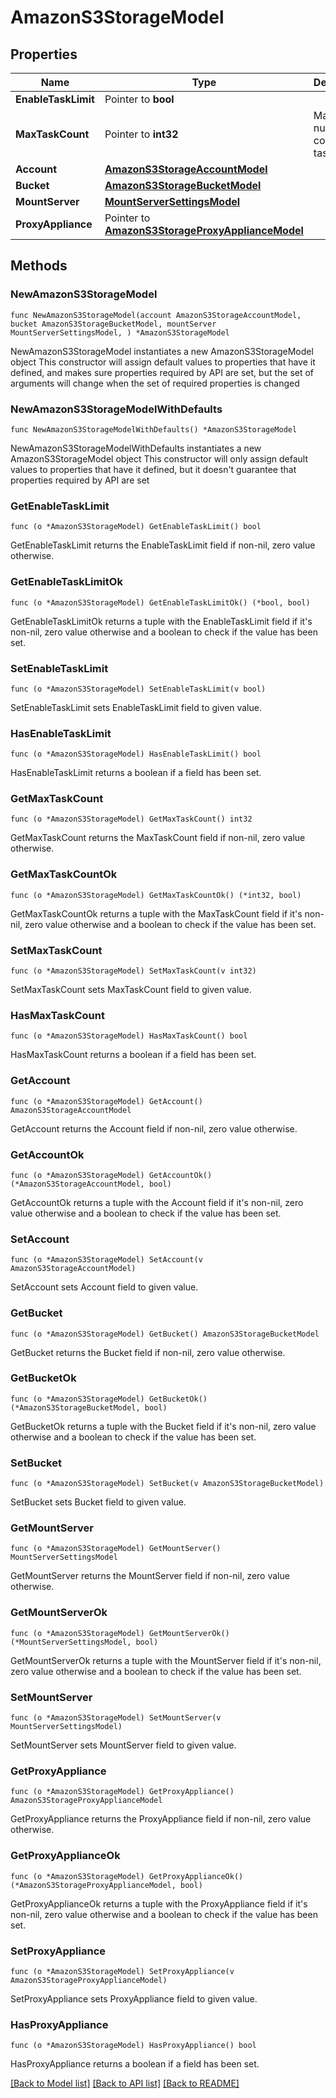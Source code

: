 # AmazonS3StorageModel

## Properties

Name | Type | Description | Notes
------------ | ------------- | ------------- | -------------
**EnableTaskLimit** | Pointer to **bool** |  | [optional] 
**MaxTaskCount** | Pointer to **int32** | Maximum number of concurrent tasks. | [optional] 
**Account** | [**AmazonS3StorageAccountModel**](AmazonS3StorageAccountModel.md) |  | 
**Bucket** | [**AmazonS3StorageBucketModel**](AmazonS3StorageBucketModel.md) |  | 
**MountServer** | [**MountServerSettingsModel**](MountServerSettingsModel.md) |  | 
**ProxyAppliance** | Pointer to [**AmazonS3StorageProxyApplianceModel**](AmazonS3StorageProxyApplianceModel.md) |  | [optional] 

## Methods

### NewAmazonS3StorageModel

`func NewAmazonS3StorageModel(account AmazonS3StorageAccountModel, bucket AmazonS3StorageBucketModel, mountServer MountServerSettingsModel, ) *AmazonS3StorageModel`

NewAmazonS3StorageModel instantiates a new AmazonS3StorageModel object
This constructor will assign default values to properties that have it defined,
and makes sure properties required by API are set, but the set of arguments
will change when the set of required properties is changed

### NewAmazonS3StorageModelWithDefaults

`func NewAmazonS3StorageModelWithDefaults() *AmazonS3StorageModel`

NewAmazonS3StorageModelWithDefaults instantiates a new AmazonS3StorageModel object
This constructor will only assign default values to properties that have it defined,
but it doesn't guarantee that properties required by API are set

### GetEnableTaskLimit

`func (o *AmazonS3StorageModel) GetEnableTaskLimit() bool`

GetEnableTaskLimit returns the EnableTaskLimit field if non-nil, zero value otherwise.

### GetEnableTaskLimitOk

`func (o *AmazonS3StorageModel) GetEnableTaskLimitOk() (*bool, bool)`

GetEnableTaskLimitOk returns a tuple with the EnableTaskLimit field if it's non-nil, zero value otherwise
and a boolean to check if the value has been set.

### SetEnableTaskLimit

`func (o *AmazonS3StorageModel) SetEnableTaskLimit(v bool)`

SetEnableTaskLimit sets EnableTaskLimit field to given value.

### HasEnableTaskLimit

`func (o *AmazonS3StorageModel) HasEnableTaskLimit() bool`

HasEnableTaskLimit returns a boolean if a field has been set.

### GetMaxTaskCount

`func (o *AmazonS3StorageModel) GetMaxTaskCount() int32`

GetMaxTaskCount returns the MaxTaskCount field if non-nil, zero value otherwise.

### GetMaxTaskCountOk

`func (o *AmazonS3StorageModel) GetMaxTaskCountOk() (*int32, bool)`

GetMaxTaskCountOk returns a tuple with the MaxTaskCount field if it's non-nil, zero value otherwise
and a boolean to check if the value has been set.

### SetMaxTaskCount

`func (o *AmazonS3StorageModel) SetMaxTaskCount(v int32)`

SetMaxTaskCount sets MaxTaskCount field to given value.

### HasMaxTaskCount

`func (o *AmazonS3StorageModel) HasMaxTaskCount() bool`

HasMaxTaskCount returns a boolean if a field has been set.

### GetAccount

`func (o *AmazonS3StorageModel) GetAccount() AmazonS3StorageAccountModel`

GetAccount returns the Account field if non-nil, zero value otherwise.

### GetAccountOk

`func (o *AmazonS3StorageModel) GetAccountOk() (*AmazonS3StorageAccountModel, bool)`

GetAccountOk returns a tuple with the Account field if it's non-nil, zero value otherwise
and a boolean to check if the value has been set.

### SetAccount

`func (o *AmazonS3StorageModel) SetAccount(v AmazonS3StorageAccountModel)`

SetAccount sets Account field to given value.


### GetBucket

`func (o *AmazonS3StorageModel) GetBucket() AmazonS3StorageBucketModel`

GetBucket returns the Bucket field if non-nil, zero value otherwise.

### GetBucketOk

`func (o *AmazonS3StorageModel) GetBucketOk() (*AmazonS3StorageBucketModel, bool)`

GetBucketOk returns a tuple with the Bucket field if it's non-nil, zero value otherwise
and a boolean to check if the value has been set.

### SetBucket

`func (o *AmazonS3StorageModel) SetBucket(v AmazonS3StorageBucketModel)`

SetBucket sets Bucket field to given value.


### GetMountServer

`func (o *AmazonS3StorageModel) GetMountServer() MountServerSettingsModel`

GetMountServer returns the MountServer field if non-nil, zero value otherwise.

### GetMountServerOk

`func (o *AmazonS3StorageModel) GetMountServerOk() (*MountServerSettingsModel, bool)`

GetMountServerOk returns a tuple with the MountServer field if it's non-nil, zero value otherwise
and a boolean to check if the value has been set.

### SetMountServer

`func (o *AmazonS3StorageModel) SetMountServer(v MountServerSettingsModel)`

SetMountServer sets MountServer field to given value.


### GetProxyAppliance

`func (o *AmazonS3StorageModel) GetProxyAppliance() AmazonS3StorageProxyApplianceModel`

GetProxyAppliance returns the ProxyAppliance field if non-nil, zero value otherwise.

### GetProxyApplianceOk

`func (o *AmazonS3StorageModel) GetProxyApplianceOk() (*AmazonS3StorageProxyApplianceModel, bool)`

GetProxyApplianceOk returns a tuple with the ProxyAppliance field if it's non-nil, zero value otherwise
and a boolean to check if the value has been set.

### SetProxyAppliance

`func (o *AmazonS3StorageModel) SetProxyAppliance(v AmazonS3StorageProxyApplianceModel)`

SetProxyAppliance sets ProxyAppliance field to given value.

### HasProxyAppliance

`func (o *AmazonS3StorageModel) HasProxyAppliance() bool`

HasProxyAppliance returns a boolean if a field has been set.


[[Back to Model list]](../README.md#documentation-for-models) [[Back to API list]](../README.md#documentation-for-api-endpoints) [[Back to README]](../README.md)


